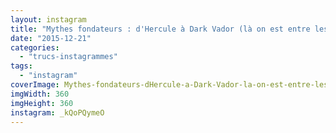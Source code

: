 ```yaml
---
layout: instagram
title: "Mythes fondateurs : d'Hercule à Dark Vador (là on est entre les 2)"
date: "2015-12-21"
categories: 
  - "trucs-instagrammes"
tags: 
  - "instagram"
coverImage: Mythes-fondateurs-dHercule-a-Dark-Vador-la-on-est-entre-les-2.jpg
imgWidth: 360
imgHeight: 360
instagram: _kQoPQymeO
---
```

